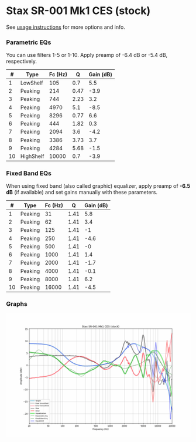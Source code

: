 # Stax SR-001 Mk1 CES (stock)
See [usage instructions](https://github.com/jaakkopasanen/AutoEq#usage) for more options and info.

### Parametric EQs
You can use filters 1-5 or 1-10. Apply preamp of -6.4 dB or -5.4 dB, respectively.

|   # | Type      |   Fc (Hz) |    Q |   Gain (dB) |
|-----|-----------|-----------|------|-------------|
|   1 | LowShelf  |       105 | 0.7  |         5.5 |
|   2 | Peaking   |       214 | 0.47 |        -3.9 |
|   3 | Peaking   |       744 | 2.23 |         3.2 |
|   4 | Peaking   |      4970 | 5.1  |        -8.5 |
|   5 | Peaking   |      8296 | 0.77 |         6.6 |
|   6 | Peaking   |       444 | 1.82 |         0.3 |
|   7 | Peaking   |      2094 | 3.6  |        -4.2 |
|   8 | Peaking   |      3386 | 3.73 |         3.7 |
|   9 | Peaking   |      4284 | 5.68 |        -1.5 |
|  10 | HighShelf |     10000 | 0.7  |        -3.9 |

### Fixed Band EQs
When using fixed band (also called graphic) equalizer, apply preamp of **-6.5 dB** (if available) and set gains manually with these parameters.

|   # | Type    |   Fc (Hz) |    Q |   Gain (dB) |
|-----|---------|-----------|------|-------------|
|   1 | Peaking |        31 | 1.41 |         5.8 |
|   2 | Peaking |        62 | 1.41 |         3.4 |
|   3 | Peaking |       125 | 1.41 |        -1   |
|   4 | Peaking |       250 | 1.41 |        -4.6 |
|   5 | Peaking |       500 | 1.41 |        -0   |
|   6 | Peaking |      1000 | 1.41 |         1.4 |
|   7 | Peaking |      2000 | 1.41 |        -1.7 |
|   8 | Peaking |      4000 | 1.41 |        -0.1 |
|   9 | Peaking |      8000 | 1.41 |         6.2 |
|  10 | Peaking |     16000 | 1.41 |        -4.5 |

### Graphs
![](./Stax%20SR-001%20Mk1%20CES%20(stock).png)
